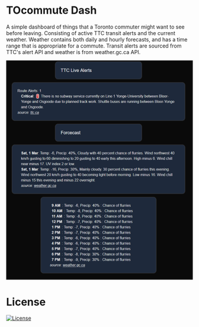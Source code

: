 # TOcommute Dash

A simple dashboard of things that a Toronto commuter might want to see before leaving.  Consisting of active TTC transit alerts and the current weather.  Weather contains both daily and hourly forecasts, and has a time range that is appropriate for a commute. Transit alerts are sourced from TTC's alert API and weather is from weather.gc.ca API.

![alt text](image.png)

# License

[![License](https://img.shields.io/badge/License-BSD%203--Clause-blue.svg)](https://opensource.org/licenses/BSD-3-Clause)